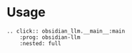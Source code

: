 # Usage

```{eval-rst}
.. click:: obsidian_llm.__main__:main
    :prog: obsidian-llm
    :nested: full
```
